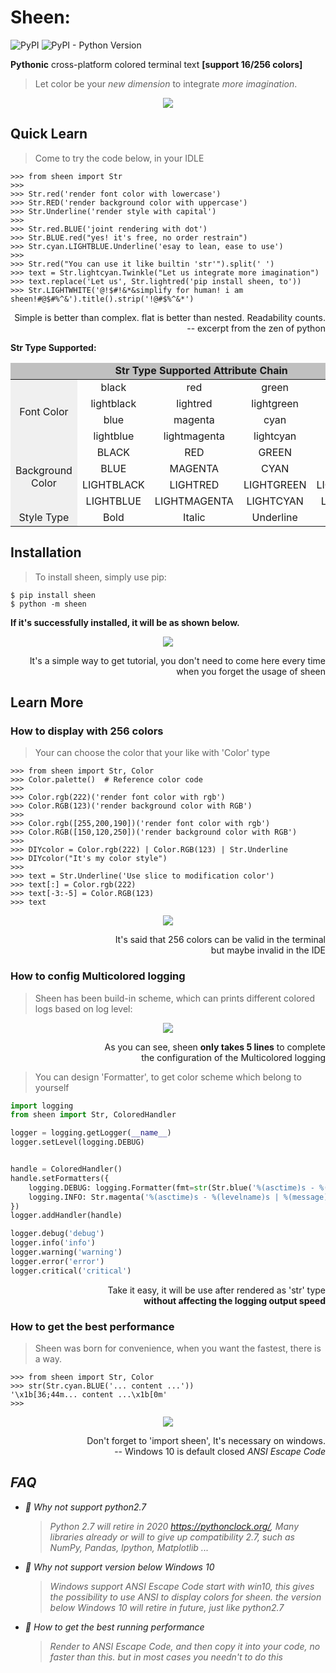 Sheen:
==========================
![PyPI](https://img.shields.io/pypi/v/sheen)
![PyPI - Python Version](https://img.shields.io/pypi/pyversions/sheen)

**Pythonic** cross-platform colored terminal text **[support 16/256 colors]**
> Let color be your _new dimension_ to integrate _more imagination_.

<div align=center><img src="https://raw.githubusercontent.com/EchoShoot/Sheen/master/docs/Intro.gif"></div>

Quick Learn
---
> Come to try the code below, in your IDLE

```{.sourceCode .python}
>>> from sheen import Str
>>>
>>> Str.red('render font color with lowercase')
>>> Str.RED('render background color with uppercase')
>>> Str.Underline('render style with capital')
>>> 
>>> Str.red.BLUE('joint rendering with dot')
>>> Str.BLUE.red("yes! it's free, no order restrain")
>>> Str.cyan.LIGHTBLUE.Underline('esay to lean, ease to use')
>>>
>>> Str.red("You can use it like builtin 'str'").split(' ')
>>> text = Str.lightcyan.Twinkle("Let us integrate more imagination")
>>> text.replace('Let us', Str.lightred('pip install sheen, to'))
>>> Str.LIGHTWHITE('@!$#!&*&simplify for human! i am sheen!#@$#%^&').title().strip('!@#$%^&*')
```
<p align="right">Simple is better than complex. flat is better than nested. Readability counts. </br>-- excerpt from the zen of python</p>

**Str Type Supported:**
<table style="text-align: center; align: center;">
<thead><tr><td colspan=5 bgcolor="#c0c0c0"><b>Str Type Supported Attribute Chain</b></td></tr></thead>
<tr>
	<td rowspan=4 bgcolor=#f0f0f0>Font Color</td><td>black</td><td>red</td><td>green</td><td>yellow</td>
</tr>
<tr>
	<td>lightblack</td><td>lightred</td><td>lightgreen</td><td>lightyellow</td>
</tr>
<tr>
	<td>blue</td><td>magenta</td><td>cyan</td><td>white</td>
</tr>
<tr>
    <td>lightblue</td><td>lightmagenta</td><td>lightcyan</td><td>lightwhite</td>
</tr>
<tr>
	<td rowspan=4 bgcolor=#f0f0f0>Background Color</td><td>BLACK</td><td>RED</td><td>GREEN</td><td>YELLOW</td>
</tr>
<tr>
	<td>BLUE</td><td>MAGENTA</td><td>CYAN</td><td>WHITE</td>
</tr>
<tr>
	<td>LIGHTBLACK</td><td>LIGHTRED</td><td>LIGHTGREEN</td><td>LIGHTYELLOW</td>
</tr>
<tr>
	<td>LIGHTBLUE</td><td>LIGHTMAGENTA</td><td>LIGHTCYAN</td><td>LIGHTWHITE</td>
</tr>
<tr>
<td bgcolor=#f0f0f0>Style Type</td><td>Bold</td><td>Italic</td><td>Underline</td><td>Twinkle</td>
</tr>
</table>


Installation
---
> To install sheen, simply use pip:

```{.sourceCode .bash}
$ pip install sheen
$ python -m sheen
```

**If it's successfully installed, it will be as shown below.**

<div align=center><img src="https://raw.githubusercontent.com/EchoShoot/Sheen/master/docs/Tutor.gif"></div>

<p align="right">It's a simple way to get tutorial, you don't need to come here every time
<br>when you forget the usage of sheen</p>

Learn More
---
###  How to display with 256 colors
> Your can choose the color that your like with 'Color' type

```{.sourceCode .python}
>>> from sheen import Str, Color
>>> Color.palette()  # Reference color code
>>>
>>> Color.rgb(222)('render font color with rgb')
>>> Color.RGB(123)('render background color with RGB')
>>> 
>>> Color.rgb([255,200,190])('render font color with rgb')
>>> Color.RGB([150,120,250])('render background color with RGB')
>>>
>>> DIYcolor = Color.rgb(222) | Color.RGB(123) | Str.Underline
>>> DIYcolor("It's my color style")
>>>
>>> text = Str.Underline('Use slice to modification color')
>>> text[:] = Color.rgb(222)
>>> text[-3:-5] = Color.RGB(123)
>>> text
``` 

<div align=center><img src="https://raw.githubusercontent.com/EchoShoot/Sheen/master/docs/Paletee.png"></div>

<p align="right"> It's said that 256 colors can be valid in the terminal<br>but maybe invalid in the IDE</p>

### How to config Multicolored logging
> Sheen has been build-in scheme, which can prints different colored logs based on log level:

<div align=center><img src="https://raw.githubusercontent.com/EchoShoot/Sheen/master/docs/ColoredHandler.png"></div>

<p align="right"> As you can see, sheen <b>only takes 5 lines</b> to complete
<br> the configuration of the Multicolored logging</p>

> You can design 'Formatter', to get color scheme which belong to yourself

```python
import logging
from sheen import Str, ColoredHandler

logger = logging.getLogger(__name__)
logger.setLevel(logging.DEBUG)


handle = ColoredHandler()
handle.setFormatters({
    logging.DEBUG: logging.Formatter(fmt=str(Str.blue('%(asctime)s - %(levelname)s | %(message)s')), datefmt='%Y-%m-%d'),
    logging.INFO: Str.magenta('%(asctime)s - %(levelname)s | %(message)s'),
})
logger.addHandler(handle)

logger.debug('debug')
logger.info('info')
logger.warning('warning')
logger.error('error')
logger.critical('critical')
```
<p align="right"> Take it easy, it will be use after rendered as 'str' type 
<br> <b>without affecting the logging output speed</b> <p>

### How to get the best performance
> Sheen was born for convenience, when you want the fastest, there is a way.

```{.sourceCode .python}
>>> from sheen import Str, Color
>>> str(Str.cyan.BLUE('... content ...'))
'\x1b[36;44m... content ...\x1b[0m'
>>>
``` 

<div align=center><img src="https://raw.githubusercontent.com/EchoShoot/Sheen/master/docs/BestPerformance.png"></div>

<p align='right'> Don't forget to 'import sheen', It's necessary on windows.
<br> -- Windows 10 is default closed <i>ANSI Escape Code<i> </p>

FAQ
---
- :speech_balloon: Why not support python2.7
    > Python 2.7 will retire in 2020 https://pythonclock.org/, 
    > Many libraries already or will to give up compatibility 2.7, 
    > such as NumPy, Pandas, Ipython, Matplotlib ... 
- :speech_balloon:  Why not support version below Windows 10
    > Windows support _ANSI Escape Code_ start with win10, 
    > this gives the possibility to use ANSI to display colors for sheen.
    > the version below Windows 10 will retire in future, just like python2.7
- :speech_balloon:  How to get the best running performance
    > Render to _ANSI Escape Code_, and then copy it into your code, no faster than this.
    > but in most cases you needn't to do this